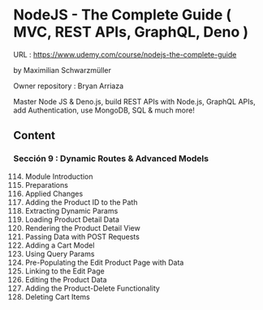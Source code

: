 # NodeJS - The Complete Guide ( MVC, REST APIs, GraphQL, Deno )

URL : https://www.udemy.com/course/nodejs-the-complete-guide

by Maximilian Schwarzmüller

Owner repository : Bryan Arriaza

Master Node JS & Deno.js, build REST APIs with Node.js, GraphQL APIs, add Authentication, use MongoDB, SQL & much more!

## Content

### Sección 9 : Dynamic Routes & Advanced Models

114. Module Introduction
115. Preparations
116. Applied Changes
117. Adding the Product ID to the Path
118. Extracting Dynamic Params
119. Loading Product Detail Data
120. Rendering the Product Detail View
121. Passing Data with POST Requests
122. Adding a Cart Model
123. Using Query Params
124. Pre-Populating the Edit Product Page with Data
125. Linking to the Edit Page
126. Editing the Product Data
127. Adding the Product-Delete Functionality
128. Deleting Cart Items
